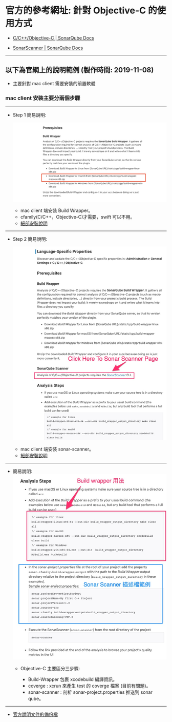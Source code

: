 # 官方的參考網址: 針對 Objective-C 的使用方式

* [C/C++/Objective-C | SonarQube Docs](https://docs.sonarqube.org/latest/analysis/languages/cfamily/)

* [SonarScanner | SonarQube Docs](https://docs.sonarqube.org/latest/analysis/scan/sonarscanner/)

---

## 以下為官網上的說明範例 (製作時間: 2019-11-08)

* 主要針對 mac client 需要安裝的前置軟體

### mac client 安裝主要分兩個步驟

---

* Step 1 簡易說明:

  ![Step 1](./pics/SonarCFamily_for_Objective-C_Plugins_Doc_SonarQube_1.png)

  * mac client 端安裝 Build Wrapper。
  * cfamily(C/C++，Objective-C)才需要，swift 可以不用。
  * [細部安裝說明](./build-wrapper/README.md)

---

* Step 2 簡易說明:

  ![Step 2](./pics/SonarCFamily_for_Objective-C_Plugins_Doc_SonarQube_2.png)

  * mac client 端安裝 sonar-scanner。
  * [細部安裝說明](./sonar-scanner/README.md)

---

* 簡易說明:
  ![扼要說明](./pics/SonarCFamily_for_Objective-C_Plugins_Doc_SonarQube_3.png)

  * Objective-C 主要區分三步驟:

    * Build-Wrapper 包裹 xcodebuild 編譯資訊。
    * coverge : xcrun 來產生 test 的 coverge 檔案 (目前有問題)。
    * sonar-scanner : 剖析 sonar-project.properties 推送到 sonar qube。

---

* [官方說明文件的備份檔](./Backup.html)
